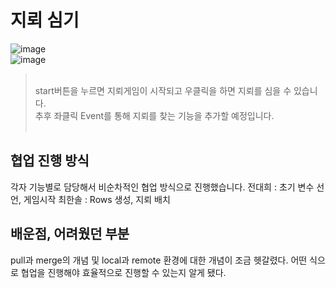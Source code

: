 # 지뢰 심기

![image](https://github.com/chuseok/teamProject/assets/56007762/8251d935-5cd2-44e4-99d7-d3e3fe3eaefd)
</br>
![image](https://github.com/chuseok/teamProject/assets/56007762/689dcb14-1b73-44e6-9451-8c190eff3d56)

> </br>
> start버튼을 누르면 지뢰게임이 시작되고 우클릭을 하면 지뢰를 심을 수 있습니다.</br>
> 추후 좌클릭 Event를 통해 지뢰를 찾는 기능을 추가할 예정입니다.</br>
> </br>

## 협업 진행 방식
각자 기능별로 담당해서 비순차적인 협업 방식으로 진행했습니다.
전대희 : 초기 변수 선언, 게임시작
최한솔 : Rows 생성, 지뢰 배치


## 배운점, 어려웠던 부분
pull과 merge의 개념 및  local과 remote 환경에 대한 개념이 조금 헷갈렸다.
어떤 식으로 협업을 진행해야 효율적으로 진행할 수 있는지 알게 됐다.
